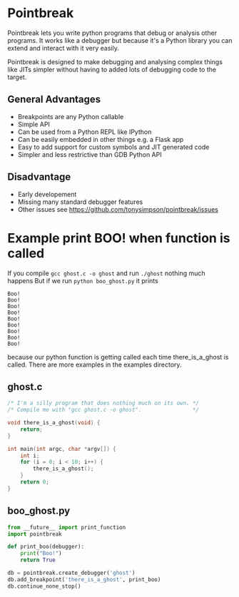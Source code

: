 # Pointbreak

Pointbreak lets you write python programs that debug or analysis other programs. It works like a debugger but because it's a Python library you can extend and interact with it very easily.

Pointbreak is designed to make debugging and analysing complex things like JITs simpler without having to added lots of debugging code to the target.

## General Advantages
* Breakpoints are any Python callable
* Simple API
* Can be used from a Python REPL like IPython
* Can be easily embedded in other things e.g. a Flask app
* Easy to add support for custom symbols and JIT generated code
* Simpler and less restrictive than GDB Python API

## Disadvantage
* Early developement
* Missing many standard debugger features
* Other issues see https://github.com/tonysimpson/pointbreak/issues

# Example print BOO! when function is called
If you compile `gcc ghost.c -o ghost` and run `./ghost` nothing much happens
But if we run `python boo_ghost.py` it prints
```Boo!
Boo!
Boo!
Boo!
Boo!
Boo!
Boo!
Boo!
Boo!
Boo!
```
because our python function is getting called each time there_is_a_ghost is called.
There are more examples in the examples directory.

## ghost.c
```C
/* I'm a silly program that does nothing much on its own. */
/* Compile me with "gcc ghost.c -o ghost".                */

void there_is_a_ghost(void) {
    return;
}

int main(int argc, char *argv[]) {
    int i;
    for (i = 0; i < 10; i++) {
        there_is_a_ghost();
    }
    return 0;
}
```
## boo_ghost.py
```python
from __future__ import print_function
import pointbreak

def print_boo(debugger):
    print("Boo!")
    return True

db = pointbreak.create_debugger('ghost')
db.add_breakpoint('there_is_a_ghost', print_boo)
db.continue_none_stop()
```
